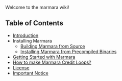 Welcome to the marmara wiki!

## Table of Contents
* [Introduction](Introduction)
* Installing Marmara
  * [Building Marmara from Source](Build-Marmara-from-Source)
  * [Installing Marmara from Precompiled Binaries](Install-Marmara-from-Precompiled-Binaries)
* [Getting Started with Marmara](Getting-Started-with-Marmara)
* [How to make Marmara Credit Loops?](How-to-make-Marmara-Credit-Loops?)
* [License](License-Details)
* [Important Notice](Important-Notice-to-Users)

